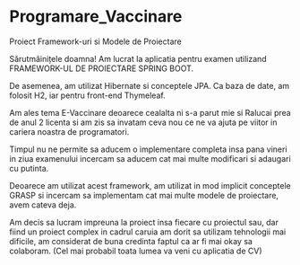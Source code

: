# Programare_Vaccinare
Proiect Framework-uri si Modele de Proiectare

Sărutmâinițele doamna! Am lucrat la aplicatia pentru examen utilizand FRAMEWORK-UL DE PROIECTARE SPRING BOOT.

De asemenea, am utilizat Hibernate si conceptele JPA. Ca baza de date, am folosit H2, iar pentru front-end Thymeleaf.

Am ales tema E-Vaccinare deoarece cealalta ni s-a parut mie si Ralucai prea de anul 2 licenta si am zis sa invatam ceva nou ce ne va ajuta pe viitor in cariera noastra de programatori.

Timpul nu ne permite sa aducem o implementare completa insa pana vineri in ziua examenului incercam sa aducem cat mai multe modificari si adaugari cu putinta.

Deoarece am utilizat acest framework, am utilizat in mod implicit conceptele GRASP si incercam sa implementam cat mai multe modele de proiectare, avem cateva deja.

Am decis sa lucram impreuna la proiect insa fiecare cu proiectul sau, dar fiind un proiect complex in cadrul caruia am dorit sa utilizam tehnologii mai dificile, am considerat de buna credinta faptul ca ar fi mai okay sa colaboram. (Cel mai probabil toata lumea va veni cu aplicatia de CV)
